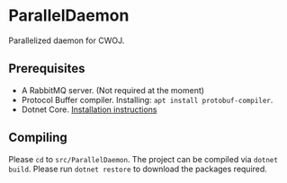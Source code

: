 # ParallelDaemon
Parallelized daemon for CWOJ.

## Prerequisites
* A RabbitMQ server. (Not required at the moment)
* Protocol Buffer compiler. Installing: `apt install protobuf-compiler`.
* Dotnet Core. [Installation instructions](https://www.microsoft.com/net/core)

## Compiling
Please `cd` to `src/ParallelDaemon`.
The project can be compiled via `dotnet build`. Please run `dotnet restore` to download the packages required.

